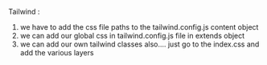 Tailwind :

1. we have to add the css file paths to the tailwind.config.js content object
2. we can add our global css in tailwind.config.js file in extends object
3. we can add our own tailwind classes also.... just go to the index.css and add the various layers

